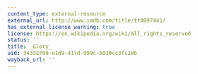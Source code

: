 ```yaml
---
content_type: external-resource
external_url: http://www.imdb.com/title/tt0097441/
has_external_license_warning: true
license: https://en.wikipedia.org/wiki/All_rights_reserved
status: ''
title: _Glory_
uid: 34332709-e1d9-417d-999c-5030cc3fc286
wayback_url: ''
---
```

